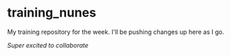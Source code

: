 # training_nunes
My training repository for the week. I'll be pushing changes up here as I go.

*Super excited to collaborate*